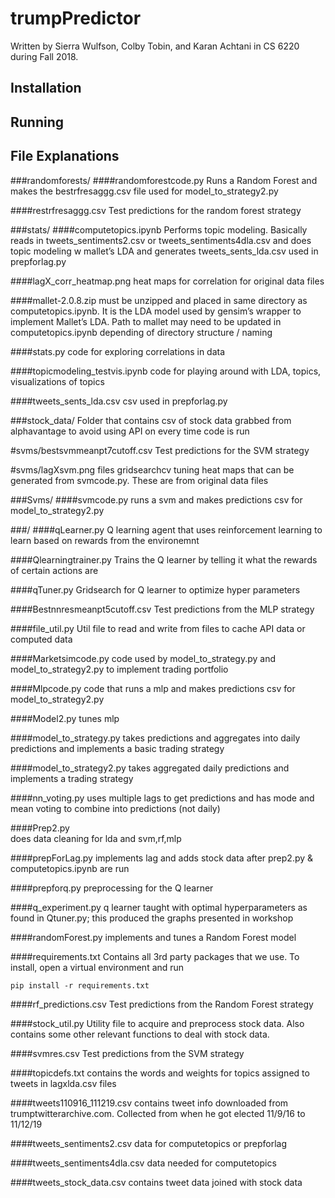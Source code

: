 # trumpPredictor
Written by Sierra Wulfson, Colby Tobin, and Karan Achtani in CS 6220 during Fall 2018.

## Installation

## Running

## File Explanations
###randomforests/
####randomforestcode.py
Runs a Random Forest and makes the bestrfresaggg.csv file used for model_to_strategy2.py

####restrfresaggg.csv
Test predictions for the random forest strategy

###stats/
####computetopics.ipynb
Performs topic modeling.
Basically reads in tweets_sentiments2.csv or tweets_sentiments4dla.csv and does topic modeling w mallet’s LDA and generates tweets_sents_lda.csv used in prepforlag.py

####lagX_corr_heatmap.png
heat maps for correlation for original data files 

####mallet-2.0.8.zip
must be unzipped and placed in same directory as computetopics.ipynb. It is the LDA model used by gensim’s wrapper to implement Mallet’s LDA. Path to mallet may need to be updated in computetopics.ipynb depending of directory structure / naming

####stats.py
code for exploring correlations in data

####topicmodeling_testvis.ipynb
code for playing around with LDA, topics, visualizations of topics 

####tweets_sents_lda.csv
csv used in prepforlag.py

###stock_data/
Folder that contains csv of stock data grabbed from alphavantage to avoid using API on every time code is run

#svms/bestsvmmeanpt7cutoff.csv
Test predictions for the SVM strategy

#svms/lagXsvm.png files 
gridsearchcv tuning heat maps that can be generated from svmcode.py. These are from original data files

###Svms/
####svmcode.py
runs a svm and makes predictions csv for model_to_strategy2.py

###/
####qLearner.py
Q learning agent that uses reinforcement learning to learn based on rewards from the environemnt

####Qlearningtrainer.py
Trains the Q learner by telling it what the rewards of certain actions are

####qTuner.py
Gridsearch for Q learner to optimize hyper parameters

####Bestnnresmeanpt5cutoff.csv
Test predictions from the MLP strategy

####file_util.py
Util file to read and write from files to cache API data or computed data

####Marketsimcode.py
code used by model_to_strategy.py and model_to_strategy2.py to implement trading portfolio

####Mlpcode.py
code that runs a mlp and makes predictions csv for model_to_strategy2.py

####Model2.py
tunes mlp

####model_to_strategy.py
takes predictions and aggregates into daily predictions and implements a basic trading strategy

####model_to_strategy2.py
takes aggregated daily predictions and implements a trading strategy

####nn_voting.py
uses multiple lags to get predictions and has mode and mean voting to combine into predictions (not daily)

####Prep2.py	
does data cleaning for lda and svm,rf,mlp

####prepForLag.py 
implements lag and adds stock data after prep2.py & computetopics.ipynb are run

####prepforq.py
preprocessing for the Q learner

####q_experiment.py
q learner taught with optimal hyperparameters as found in Qtuner.py; this produced the graphs presented in workshop

####randomForest.py 
implements and tunes a Random Forest model

####requirements.txt 
Contains all 3rd party packages that we use. To install, open a virtual environment and run
   
    pip install -r requirements.txt

####rf_predictions.csv
Test predictions from the Random Forest strategy

####stock_util.py
Utility file to acquire and preprocess stock data. Also contains some other relevant functions to deal with stock data.

####svmres.csv
Test predictions from the SVM strategy

####topicdefs.txt
contains the words and weights for topics assigned to tweets in lagxlda.csv files

####tweets110916_111219.csv
contains tweet info downloaded from trumptwitterarchive.com. Collected from when he got elected 11/9/16 to 11/12/19

####tweets_sentiments2.csv
data for computetopics or prepforlag

####tweets_sentiments4dla.csv
data needed for computetopics

####tweets_stock_data.csv
contains tweet data joined with stock data


